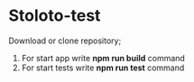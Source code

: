 # Stoloto-test <br>
Download or clone repository;<br>
1. For start app write **npm run build** command<br>
2. For start tests write **npm run test** command
